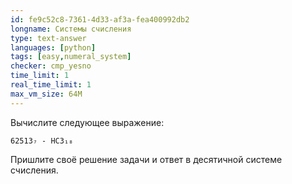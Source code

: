```yaml
---
id: fe9c52c8-7361-4d33-af3a-fea400992db2
longname: Системы счисления
type: text-answer
languages: [python]
tags: [easy,numeral_system]
checker: cmp_yesno
time_limit: 1
real_time_limit: 1
max_vm_size: 64M
---
```



Вычислите следующее выражение:

    62513₇ - HC3₁₈

Пришлите своё решение задачи и ответ в десятичной системе счисления.
